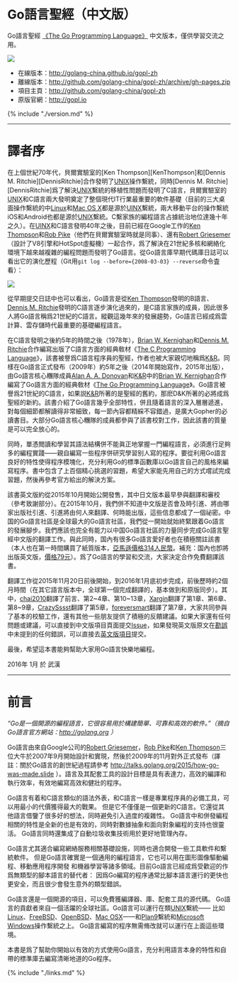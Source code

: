 # Go語言聖經（中文版）

Go語言聖經 [《The Go Programming Language》](http://gopl.io) 中文版本，僅供學習交流之用。

[![](cover_middle.jpg)](https://github.com/golang-china/gopl-zh)

- 在線版本：http://golang-china.github.io/gopl-zh
- 離線版本：http://github.com/golang-china/gopl-zh/archive/gh-pages.zip
- 項目主頁：http://github.com/golang-china/gopl-zh
- 原版官網：http://gopl.io

{% include "./version.md" %}

-------

# 譯者序

在上個世紀70年代，貝爾實驗室的[Ken Thompson][KenThompson]和[Dennis M. Ritchie][DennisRitchie]合作發明了[UNIX](http://doc.cat-v.org/unix/)操作繫統，同時[Dennis M. Ritchie][DennisRitchie]爲了解決[UNIX](http://doc.cat-v.org/unix/)繫統的移植性問題而發明了C語言，貝爾實驗室的[UNIX](http://doc.cat-v.org/unix/)和C語言兩大發明奠定了整個現代IT行業最重要的軟件基礎（目前的三大桌面操作繫統的中[Linux](http://www.linux.org/)和[Mac OS X](http://www.apple.com/cn/osx/)都是源於[UINX]()繫統，兩大移動平台的操作繫統iOS和Android也都是源於[UNIX](http://doc.cat-v.org/unix/)繫統。C繫家族的編程語言占據統治地位達幾十年之久）。在[UINX]()和C語言發明40年之後，目前已經在Google工作的[Ken Thompson](http://genius.cat-v.org/ken-thompson/)和[Rob Pike](http://genius.cat-v.org/rob-pike/)（他們在貝爾實驗室時就是同事）、還有[Robert Griesemer](http://research.google.com/pubs/author96.html)（設計了V8引擎和HotSpot虛擬機）一起合作，爲了解決在21世紀多核和網絡化環境下越來越複雜的編程問題而發明了Go語言。從Go語言庫早期代碼庫日誌可以看出它的演化歷程（Git用`git log --before={2008-03-03} --reverse`命令査看）：

![](./images/go-log04.png)

從早期提交日誌中也可以看出，Go語言是從[Ken Thompson](http://genius.cat-v.org/ken-thompson/)發明的B語言、[Dennis M. Ritchie](http://genius.cat-v.org/dennis-ritchie/)發明的C語言逐步演化過來的，是C語言家族的成員，因此很多人將Go語言稱爲21世紀的C語言。縱觀這幾年來的發展趨勢，Go語言已經成爲雲計算、雲存儲時代最重要的基礎編程語言。

在C語言發明之後約5年的時間之後（1978年），[Brian W. Kernighan](http://www.cs.princeton.edu/~bwk/)和[Dennis M. Ritchie](http://genius.cat-v.org/dennis-ritchie/)合作編寫出版了C語言方面的經典敎材《[The C Programming Language](http://s3-us-west-2.amazonaws.com/belllabs-microsite-dritchie/cbook/index.html)》，該書被譽爲C語言程序員的聖經，作者也被大家親切地稱爲[K&R](https://en.wikipedia.org/wiki/K%26R)。同樣在Go語言正式發布（2009年）約5年之後（2014年開始寫作，2015年出版），由Go語言核心糰隊成員[Alan A. A. Donovan](https://github.com/adonovan)和[K&R](https://en.wikipedia.org/wiki/K%26R)中的[Brian W. Kernighan](http://www.cs.princeton.edu/~bwk/)合作編寫了Go語言方面的經典敎材《[The Go Programming Language](http://gopl.io)》。Go語言被譽爲21世紀的C語言，如果説[K&R](https://en.wikipedia.org/wiki/K%26R)所著的是聖經的舊約，那麽D&K所著的必將成爲聖經的新約。該書介紹了Go語言幾乎全部特性，併且隨着語言的深入層層遞進，對每個細節都解讀得非常細致，每一節內容都精綵不容錯過，是廣大Gopher的必讀書目。大部分Go語言核心糰隊的成員都參與了該書校對工作，因此該書的質量是可以完全放心的。

同時，單憑閲讀和學習其語法結構併不能眞正地掌握一門編程語言，必須進行足夠多的編程實踐——親自編寫一些程序併研究學習别人寫的程序。要從利用Go語言良好的特性使得程序模塊化，充分利用Go的標準函數庫以Go語言自己的風格來編寫程序。書中包含了上百個精心挑選的習題，希望大家能先用自己的方式嚐試完成習題，然後再參考官方給出的解決方案。

該書英文版約從2015年10月開始公開發售，其中日文版本最早參與翻譯和審校（參考致謝部分）。在2015年10月，我們併不知道中文版是否會及時引進、將由哪家出版社引進、引進將由何人來翻譯、何時能出版，這些信息都成了一個祕密。中国的Go語言社區是全球最大的Go語言社區，我們從一開始就始終緊跟着Go語言的發展腳步。我們應該也完全有能力以中国Go語言社區的力量同步完成Go語言聖經中文版的翻譯工作。與此同時，国內有很多Go語言愛好者也在積極關註該書（本人也在第一時間購買了紙質版本，[亞馬遜價格314人民幣](http://www.amazon.cn/The-Go-Programming-Language-Donovan-Alan-A-A/dp/0134190440/)。補充：国內也卽將出版英文版，[價格79元](http://product.china-pub.com/4912464)）。爲了Go語言的學習和交流，大家決定合作免費翻譯該書。

翻譯工作從2015年11月20日前後開始，到2016年1月底初步完成，前後歷時約2個月時間（在其它語言版本中，全球第一個完成翻譯的，基本做到和原版同步）。其中，[chai2010](https://github.com/chai2010)翻譯了前言、第2~4章、第10~13章，[Xargin](https://github.com/cch123)翻譯了第1章、第6章、第8~9章，[CrazySssst](https://github.com/CrazySssst)翻譯了第5章，[foreversmart](https://github.com/foreversmart)翻譯了第7章，大家共同參與了基本的校驗工作，還有其他一些朋友提供了積極的反饋建議。如果大家還有任何問題或建議，可以直接到中文版項目頁面提交[Issue](https://github.com/golang-china/gopl-zh/issues)，如果發現英文版原文在[勘誤](http://www.gopl.io/errata.html)中未提到的任何錯誤，可以直接去[英文版項目](https://github.com/adonovan/gopl.io/)提交。

最後，希望這本書能夠幫助大家用Go語言快樂地編程。

2016年 1月 於 武漢

-------

# 前言

*“Go是一個開源的編程語言，它很容易用於構建簡單、可靠和高效的軟件。”（摘自Go語言官方網站：http://golang.org ）*

Go語言由來自Google公司的[Robert Griesemer](http://research.google.com/pubs/author96.html)，[Rob Pike](http://genius.cat-v.org/rob-pike/)和[Ken Thompson](http://genius.cat-v.org/ken-thompson/)三位大牛於2007年9月開始設計和實現，然後於2009年的11月對外正式發布（譯註：關於Go語言的創世紀過程請參考 http://talks.golang.org/2015/how-go-was-made.slide ）。語言及其配套工具的設計目標是具有表達力，高效的編譯和執行效率，有效地編寫高效和健壯的程序。

Go語言有着和C語言類似的語法外表，和C語言一樣是專業程序員的必備工具，可以用最小的代價獲得最大的戰果。
但是它不僅僅是一個更新的C語言。它還從其他語言借鑒了很多好的想法，同時避免引入過度的複雜性。
Go語言中和併發編程相關的特性是全新的也是有效的，同時對數據抽象和面向對象編程的支持也很靈活。
Go語言同時還集成了自動垃圾收集技術用於更好地管理內存。

Go語言尤其適合編寫網絡服務相關基礎設施，同時也適合開發一些工具軟件和繫統軟件。
但是Go語言確實是一個通用的編程語言，它也可以用在圖形圖像驅動編程、移動應用程序開發
和機器學習等諸多領域。目前Go語言已經成爲受歡迎的作爲無類型的腳本語言的替代者：
因爲Go編寫的程序通常比腳本語言運行的更快也更安全，而且很少會發生意外的類型錯誤。

Go語言還是一個開源的項目，可以免費獲編譯器、庫、配套工具的源代碼。
Go語言的貢獻者來自一個活躍的全球社區。Go語言可以運行在類[UNIX](http://doc.cat-v.org/unix/)繫統——
比如[Linux](http://www.linux.org/)、[FreeBSD](https://www.freebsd.org/)、[OpenBSD](http://www.openbsd.org/)、[Mac OSX](http://www.apple.com/cn/osx/)——和[Plan9](http://plan9.bell-labs.com/plan9/)繫統和[Microsoft Windows](https://www.microsoft.com/zh-cn/windows/)操作繫統之上。
Go語言編寫的程序無需脩改就可以運行在上面這些環境。

本書是爲了幫助你開始以有效的方式使用Go語言，充分利用語言本身的特性和自帶的標準庫去編寫清晰地道的Go程序。

{% include "./links.md" %}
